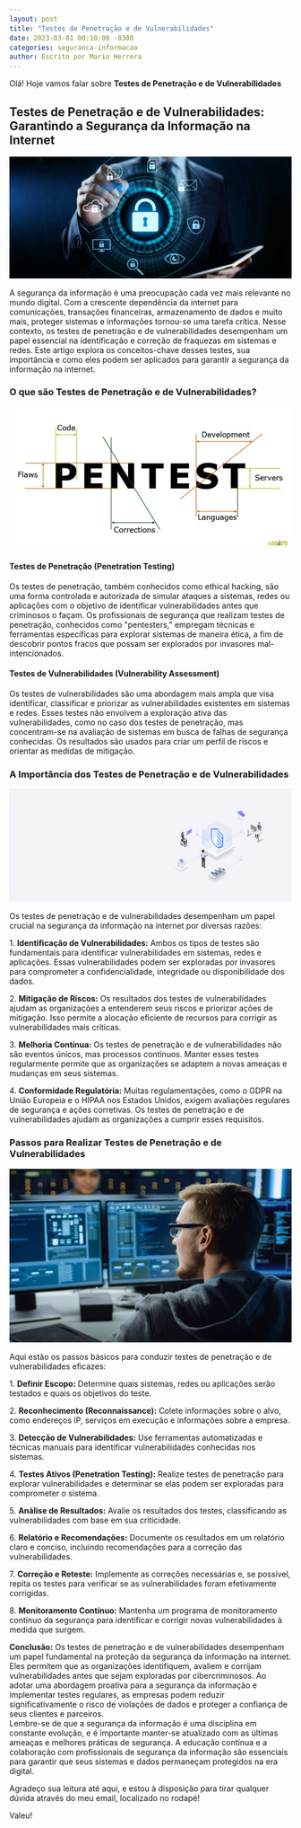 ```yaml
---
layout: post
title: "Testes de Penetração e de Vulnerabilidades"
date: 2023-03-01 00:10:00 -0300
categories: seguranca-informacao
author: Escrito por Mario Herrera
---
```


Olá! Hoje vamos falar sobre **Testes de Penetração e de Vulnerabilidades**

## Testes de Penetração e de Vulnerabilidades: Garantindo a Segurança da Informação na Internet


![](https://github.com/mariopuebla17/blog/blob/main/_images/202303/si.jpg?raw=true)

A segurança da informação é uma preocupação cada vez mais relevante no mundo digital. Com a crescente dependência da internet para comunicações, transações financeiras, armazenamento de dados e muito mais, proteger sistemas e informações tornou-se uma tarefa crítica. Nesse contexto, os testes de penetração e de vulnerabilidades desempenham um papel essencial na identificação e correção de fraquezas em sistemas e redes. Este artigo explora os conceitos-chave desses testes, sua importância e como eles podem ser aplicados para garantir a segurança da informação na internet.

### O que são Testes de Penetração e de Vulnerabilidades?

![](https://github.com/mariopuebla17/blog/blob/main/_images/202303/si11.jpg?raw=true)

#### Testes de Penetração (Penetration Testing)  
Os testes de penetração, também conhecidos como ethical hacking, são uma forma controlada e autorizada de simular ataques a sistemas, redes ou aplicações com o objetivo de identificar vulnerabilidades antes que criminosos o façam. Os profissionais de segurança que realizam testes de penetração, conhecidos como "pentesters," empregam técnicas e ferramentas específicas para explorar sistemas de maneira ética, a fim de descobrir pontos fracos que possam ser explorados por invasores mal-intencionados.

#### Testes de Vulnerabilidades (Vulnerability Assessment)  
Os testes de vulnerabilidades são uma abordagem mais ampla que visa identificar, classificar e priorizar as vulnerabilidades existentes em sistemas e redes. Esses testes não envolvem a exploração ativa das vulnerabilidades, como no caso dos testes de penetração, mas concentram-se na avaliação de sistemas em busca de falhas de segurança conhecidas. Os resultados são usados para criar um perfil de riscos e orientar as medidas de mitigação.

### A Importância dos Testes de Penetração e de Vulnerabilidades

![](https://github.com/mariopuebla17/blog/blob/main/_images/202303/si12.jpg?raw=true)

Os testes de penetração e de vulnerabilidades desempenham um papel crucial na segurança da informação na internet por diversas razões:

1\. **Identificação de Vulnerabilidades:** Ambos os tipos de testes são fundamentais para identificar vulnerabilidades em sistemas, redes e aplicações. Essas vulnerabilidades podem ser exploradas por invasores para comprometer a confidencialidade, integridade ou disponibilidade dos dados.

2\. **Mitigação de Riscos:** Os resultados dos testes de vulnerabilidades ajudam as organizações a entenderem seus riscos e priorizar ações de mitigação. Isso permite a alocação eficiente de recursos para corrigir as vulnerabilidades mais críticas.

3\. **Melhoria Contínua:** Os testes de penetração e de vulnerabilidades não são eventos únicos, mas processos contínuos. Manter esses testes regularmente permite que as organizações se adaptem a novas ameaças e mudanças em seus sistemas.

4\. **Conformidade Regulatória:** Muitas regulamentações, como o GDPR na União Europeia e o HIPAA nos Estados Unidos, exigem avaliações regulares de segurança e ações corretivas. Os testes de penetração e de vulnerabilidades ajudam as organizações a cumprir esses requisitos.

### Passos para Realizar Testes de Penetração e de Vulnerabilidades

![](https://github.com/mariopuebla17/blog/blob/main/_images/202303/si13.jpg?raw=true)

Aqui estão os passos básicos para conduzir testes de penetração e de vulnerabilidades eficazes:

1\. **Definir Escopo:** Determine quais sistemas, redes ou aplicações serão testados e quais os objetivos do teste.

2\. **Reconhecimento (Reconnaissance):** Colete informações sobre o alvo, como endereços IP, serviços em execução e informações sobre a empresa.

3\. **Detecção de Vulnerabilidades:** Use ferramentas automatizadas e técnicas manuais para identificar vulnerabilidades conhecidas nos sistemas.

4\. **Testes Ativos (Penetration Testing):** Realize testes de penetração para explorar vulnerabilidades e determinar se elas podem ser exploradas para comprometer o sistema.

5\. **Análise de Resultados:** Avalie os resultados dos testes, classificando as vulnerabilidades com base em sua criticidade.

6\. **Relatório e Recomendações:** Documente os resultados em um relatório claro e conciso, incluindo recomendações para a correção das vulnerabilidades.

7\. **Correção e Reteste:** Implemente as correções necessárias e, se possível, repita os testes para verificar se as vulnerabilidades foram efetivamente corrigidas.

8\. **Monitoramento Contínuo:** Mantenha um programa de monitoramento contínuo da segurança para identificar e corrigir novas vulnerabilidades à medida que surgem.


**Conclusão:** Os testes de penetração e de vulnerabilidades desempenham um papel fundamental na proteção da segurança da informação na internet. Eles permitem que as organizações identifiquem, avaliem e corrijam vulnerabilidades antes que sejam exploradas por cibercriminosos. Ao adotar uma abordagem proativa para a segurança da informação e implementar testes regulares, as empresas podem reduzir significativamente o risco de violações de dados e proteger a confiança de seus clientes e parceiros.  
Lembre-se de que a segurança da informação é uma disciplina em constante evolução, e é importante manter-se atualizado com as últimas ameaças e melhores práticas de segurança. A educação contínua e a colaboração com profissionais de segurança da informação são essenciais para garantir que seus sistemas e dados permaneçam protegidos na era digital.


Agradeço sua leitura até aqui, e estou à disposição para tirar qualquer dúvida através do meu email, localizado no rodapé!

Valeu!